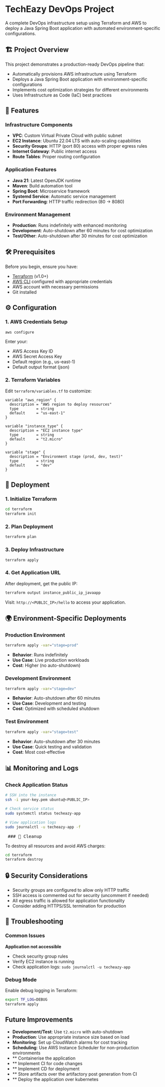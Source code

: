 # TechEazy DevOps Project

A complete DevOps infrastructure setup using Terraform and AWS to deploy a Java Spring Boot application with automated environment-specific configurations.

## 🏗️ Project Overview

This project demonstrates a production-ready DevOps pipeline that:
- Automatically provisions AWS infrastructure using Terraform
- Deploys a Java Spring Boot application with environment-specific configurations
- Implements cost optimization strategies for different environments
- Uses Infrastructure as Code (IaC) best practices

## 🚀 Features

### Infrastructure Components
- **VPC**: Custom Virtual Private Cloud with public subnet
- **EC2 Instance**: Ubuntu 22.04 LTS with auto-scaling capabilities
- **Security Groups**: HTTP (port 80) access with proper egress rules
- **Internet Gateway**: Public internet access
- **Route Tables**: Proper routing configuration

### Application Features
- **Java 21**: Latest OpenJDK runtime
- **Maven**: Build automation tool
- **Spring Boot**: Microservice framework
- **Systemd Service**: Automatic service management
- **Port Forwarding**: HTTP traffic redirection (80 → 8080)

### Environment Management
- **Production**: Runs indefinitely with enhanced monitoring
- **Development**: Auto-shutdown after 60 minutes for cost optimization
- **Test/Other**: Auto-shutdown after 30 minutes for cost optimization

## 🛠️ Prerequisites

Before you begin, ensure you have:

- [Terraform](https://www.terraform.io/downloads.html) (v1.0+)
- [AWS CLI](https://aws.amazon.com/cli/) configured with appropriate credentials
- AWS account with necessary permissions
- Git installed

## ⚙️ Configuration

### 1. AWS Credentials Setup

```bash
aws configure
```

Enter your:
- AWS Access Key ID
- AWS Secret Access Key
- Default region (e.g., us-east-1)
- Default output format (json)

### 2. Terraform Variables

Edit `terraform/variables.tf` to customize:

```hcl
variable "aws_region" {
  description = "AWS region to deploy resources"
  type        = string
  default     = "us-east-1"
}

variable "instance_type" {
  description = "EC2 instance type"
  type        = string
  default     = "t2.micro"
}

variable "stage" {
  description = "Environment stage (prod, dev, test)"
  type        = string
  default     = "dev"
}
```

## 🚀 Deployment

### 1. Initialize Terraform

```bash
cd terraform
terraform init
```

### 2. Plan Deployment

```bash
terraform plan
```

### 3. Deploy Infrastructure

```bash
terraform apply
```

### 4. Get Application URL

After deployment, get the public IP:

```bash
terraform output instance_public_ip_javaapp
```

Visit: `http://<PUBLIC_IP>/hello` to access your application.

## 🌍 Environment-Specific Deployments

### Production Environment

```bash
terraform apply -var="stage=prod"
```

- **Behavior**: Runs indefinitely
- **Use Case**: Live production workloads
- **Cost**: Higher (no auto-shutdown)

### Development Environment

```bash
terraform apply -var="stage=dev"
```

- **Behavior**: Auto-shutdown after 60 minutes
- **Use Case**: Development and testing
- **Cost**: Optimized with scheduled shutdown

### Test Environment

```bash
terraform apply -var="stage=test"
```

- **Behavior**: Auto-shutdown after 30 minutes
- **Use Case**: Quick testing and validation
- **Cost**: Most cost-effective

## 📊 Monitoring and Logs

### Check Application Status

```bash
# SSH into the instance
ssh -i your-key.pem ubuntu@<PUBLIC_IP>

# Check service status
sudo systemctl status techeazy-app

# View application logs
sudo journalctl -u techeazy-app -f
```

<pre> ### 🧹 Cleanup </pre>

To destroy all resources and avoid AWS charges:

```bash
cd terraform
terraform destroy
```

## 🔒 Security Considerations

- Security groups are configured to allow only HTTP traffic
- SSH access is commented out for security (uncomment if needed)
- All egress traffic is allowed for application functionality
- Consider adding HTTPS/SSL termination for production

## 🐛 Troubleshooting

### Common Issues
 **Application not accessible**
   - Check security group rules
   - Verify EC2 instance is running
   - Check application logs: `sudo journalctl -u techeazy-app`

### Debug Mode

Enable debug logging in Terraform:
```bash
export TF_LOG=DEBUG
terraform apply
```
## Future Improvements
- **Development/Test**: Use `t2.micro` with auto-shutdown
- **Production**: Use appropriate instance size based on load
- **Monitoring**: Set up CloudWatch alarms for cost tracking
- **Scheduling**: Use AWS Instance Scheduler for non-production environments
- ** Containerise the application
- ** Implement CI for code changes
- ** Implement CD for deployment
- ** Store artifacts over the artifactory post generation from CI
- ** Deploy the application over kubernetes
